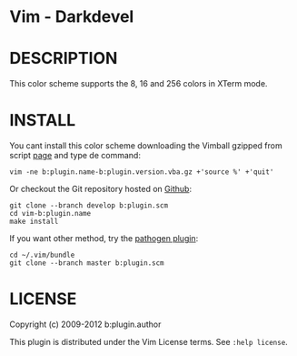 Vim - Darkdevel
===============

# DESCRIPTION

This color scheme supports the 8, 16 and 256 colors in XTerm mode.

# INSTALL

You cant install this color scheme downloading the Vimball gzipped from script
[page][1] and type de command:

    vim -ne b:plugin.name-b:plugin.version.vba.gz +'source %' +'quit'

Or checkout the Git repository hosted on [Github][2]:

    git clone --branch develop b:plugin.scm
    cd vim-b:plugin.name
    make install

If you want other method, try the [pathogen plugin][3]:

    cd ~/.vim/bundle
    git clone --branch master b:plugin.scm

[1]: http://www.vim.org/scripts/script.php?script_id=2573
  "Vim - Darkdevel script page"
[2]: b:plugin.url
  "Vim -Darkdevel repository"
[3]: http://github.com/tpope/vim-pathogen
  "Vim - Pathogen to bundle plugins"

# LICENSE

Copyright (c) 2009-2012 b:plugin.author

This plugin is distributed under the Vim License terms. See `:help license`.


